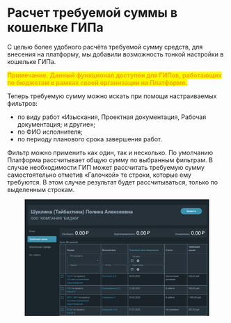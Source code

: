 # Расчет требуемой суммы в кошельке ГИПа

С целью более удобного расчёта требуемой сумму средств, для внесения на платформу, мы добавили возможность тонкой настройки в кошельке ГИПа.&#x20;

<mark style="color:orange;">**Примечание. Данный функционал доступен для ГИПов, работающих по бюджетам в рамках своей организации на Платформе.**</mark>&#x20;

Теперь требуемую сумму можно искать при помощи настраиваемых фильтров:

* по виду работ «Изыскания, Проектная документация, Рабочая документация; и другие»;
* по ФИО исполнителя;
* по периоду планового срока завершения работ.

Фильтр можно применить как один, так и несколько. По умолчанию Платформа рассчитывает общую сумму по выбранным фильтрам. В случае необходимости ГИП может рассчитать требуемую сумму самостоятельно отметив «Галочкой» те строки, которые ему требуются. В этом случае результат будет рассчитываться, только по выделенным строкам.&#x20;

<figure><img src="../../.gitbook/assets/image (1236).png" alt=""><figcaption></figcaption></figure>

